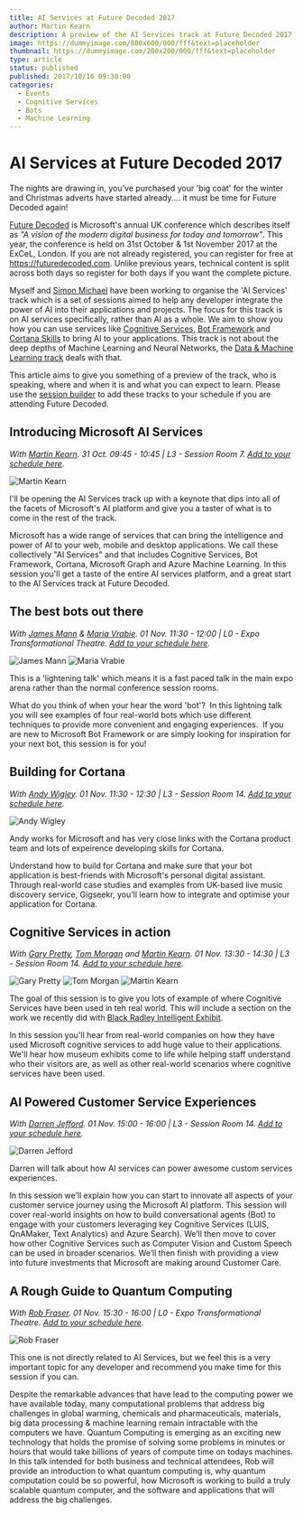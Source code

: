 ```yaml
---
title: AI Services at Future Decoded 2017
author: Martin Kearn
description: A preview of the AI Services track at Future Decoded 2017
image: https://dummyimage.com/800x600/000/fff&text=placeholder
thumbnail: https://dummyimage.com/200x200/000/fff&text=placeholder
type: article
status: published
published: 2017/10/16 09:30:00
categories: 
  - Events
  - Cognitive Services
  - Bots
  - Machine Learning
---
```


# AI Services at Future Decoded 2017

The nights are drawing in, you've purchased your 'big coat' for the winter and Christmas adverts have started already.... it must be time for Future Decoded again!

[Future Decoded](https://futuredecoded.com/) is Microsoft's annual UK conference which describes itself as _"A vision of the modern digital business for today and tomorrow"_. This year, the conference is held on 31st October & 1st November 2017 at the ExCeL, London. If you are not already registered, you can register for free at https://futuredecoded.com. Unlike previous years, technical content is split across both days so register for both days if you want the complete picture.

Myself and [Simon Michael](https://twitter.com/simon_mich) have been working to organise the 'AI Services' track which is a set of sessions aimed to help any developer integrate the power of AI into their applications and projects. The focus for this track is on AI services specifically, rather than AI as a whole. We aim to show you how you can use services like [Cognitive Services](https://azure.microsoft.com/en-gb/services/cognitive-services/), [Bot Framework](https://dev.botframework.com/) and [Cortana Skills](https://www.microsoft.com/en-us/cortana/skills) to bring AI to your applications. This track is not about the deep depths of Machine Learning and Neural Networks, the [Data & Machine Learning track](https://futuredecoded.com/sessions?page=1&tddtheme=datamachinelearning) deals with that.

This article aims to give you something of a preview of the track, who is speaking, where and when it is and what you can expect to learn. Please use the [session builder](https://futuredecoded.com/sessions?page=1&tddtheme=artificialintelligenceservices) to add these tracks to your schedule if you are attending Future Decoded.

## Introducing Microsoft AI Services 
_With [Martin Kearn](https://futuredecoded.com/attendee/a48e199c-e1a8-e711-80c2-000d3a2269dd). 31 Oct.  09:45 - 10:45 | L3 - Session Room 7. [Add to your schedule here](https://futuredecoded.com/session/e2f0304a-e3a8-e711-80c2-000d3a2269dd)._

![Martin Kearn](https://storageprdv2inwink.blob.core.windows.net/6df6c93c-fbd7-4629-9ac1-7b1b7c3cfd3c/184e986e-89a4-4b98-9cd5-bb172494b6f9)

I'll be opening the AI Services track up with a keynote that dips into all of the facets of Microsoft's AI platform and give you a taster of what is to come in the rest of the track.

Microsoft has a wide range of services that can bring the intelligence and power of AI to your web, mobile and desktop applications. We call these collectively "AI Services" and that includes Cognitive Services, Bot Framework, Cortana, Microsoft Graph and Azure Machine Learning. In this session you'll get a taste of the entire AI services platform, and a great start to the AI Services track at Future Decoded.

## The best bots out there 
_With [James Mann](https://futuredecoded.com/attendee/00b36a94-e2a8-e711-80c2-000d3a2269dd) & [Maria Vrabie](https://futuredecoded.com/attendee/00b36a94-e2a8-e711-80c2-000d3a2269dd). 01 Nov.  11:30 - 12:00 | L0 - Expo Transformational Theatre. [Add to your schedule here](https://futuredecoded.com/session/277ff6e5-e2a8-e711-80c2-000d3a2269dd)._

![James Mann](https://storageprdv2inwink.blob.core.windows.net/6df6c93c-fbd7-4629-9ac1-7b1b7c3cfd3c/1f7ede37-eaa2-4094-b2f1-89de69f58ad5)
![Maria Vrabie](https://storageprdv2inwink.blob.core.windows.net/6df6c93c-fbd7-4629-9ac1-7b1b7c3cfd3c/cfa1b97d-7ad0-4b30-9ac4-808b696d2828)

This is a 'lightening talk' which means it is a fast paced talk in the main expo arena rather than the normal conference session rooms.

What do you think of when your hear the word 'bot'?  In this lightning talk you will see examples of four real-world bots which use different techniques to provide more convenient and engaging experiences.  If you are new to Microsoft Bot Framework or are simply looking for inspiration for your next bot, this session is for you!

## Building for Cortana
_With [Andy Wigley](https://futuredecoded.com/attendee/10dd0a67-e0a8-e711-80c2-000d3a2269dd). 01 Nov.  11:30 - 12:30 | L3 - Session Room 14. [Add to your schedule here](https://futuredecoded.com/session/20f76698-e0a8-e711-80c2-000d3a2269dd)._

![Andy Wigley](https://storageprdv2inwink.blob.core.windows.net/6df6c93c-fbd7-4629-9ac1-7b1b7c3cfd3c/96895a6c-1e7e-485b-8976-335e111ae979)

Andy works for Microsoft and has very close links with the Cortana product team and lots of expeirence developing skills for Cortana.

Understand how to build for Cortana and make sure that your bot application is best-friends with Microsoft's personal digital assistant. Through real-world case studies and examples from UK-based live music discovery service, Gigseekr, you'll learn how to integrate and optimise your application for Cortana.

## Cognitive Services in action
_With [Gary Pretty](https://futuredecoded.com/attendee/4bf36f26-e1a8-e711-80c2-000d3a2269dd), [Tom Morgan](https://futuredecoded.com/attendee/0ddabc58-e1a8-e711-80c2-000d3a2269dd) and [Martin Kearn](https://futuredecoded.com/attendee/a48e199c-e1a8-e711-80c2-000d3a2269dd). 01 Nov.  13:30 - 14:30 | L3 - Session Room 14. [Add to your schedule here](https://futuredecoded.com/session/3d847cc8-e1a8-e711-80c2-000d3a2269dd)._

![Gary Pretty](https://storageprdv2inwink.blob.core.windows.net/6df6c93c-fbd7-4629-9ac1-7b1b7c3cfd3c/cc90d8e5-cef3-41d3-b7a9-70f18a2134e3)
![Tom Morgan](https://storageprdv2inwink.blob.core.windows.net/6df6c93c-fbd7-4629-9ac1-7b1b7c3cfd3c/a933fc58-d900-4652-b91c-a531d4bfdd26)
![Martin Kearn](https://storageprdv2inwink.blob.core.windows.net/6df6c93c-fbd7-4629-9ac1-7b1b7c3cfd3c/184e986e-89a4-4b98-9cd5-bb172494b6f9)

The goal of this session is to give you lots of example of where Cognitive Services have been used in teh real world. This will include a section on the work we recently did with [Black Radley Intelligent Exhibit](http://aka.ms/BlackRadley).

In this session you'll hear from real-world companies on how they have used Microsoft cognitive services to add huge value to their applications. We'll hear how museum exhibits come to life while helping staff understand who their visitors are, as well as other real-world scenarios where cognitive services have been used.

## AI Powered Customer Service Experiences
_With [Darren Jefford](https://futuredecoded.com/attendee/7561eb41-dfa8-e711-80c2-000d3a2269dd). 01 Nov.  15:00 - 16:00 | L3 - Session Room 14. [Add to your schedule here](https://futuredecoded.com/session/991938af-dfa8-e711-80c2-000d3a2269dd)._

![Darren Jefford](https://storageprdv2inwink.blob.core.windows.net/6df6c93c-fbd7-4629-9ac1-7b1b7c3cfd3c/6bd28718-90f3-42f1-9a16-a867914bf05e)

Darren will talk about how AI services can power awesome custom services experiences.

In this session we’ll explain how you can start to innovate all aspects of your customer service journey using the Microsoft AI platform. This session will cover real-world insights on how to build conversational agents (Bot) to engage with your customers leveraging key Cognitive Services (LUIS, QnAMaker, Text Analytics) and Azure Search). We’ll then move to cover how other Cognitive Services such as Computer Vision and Custom Speech can be used in broader scenarios. We’ll then finish with providing a view into future investments that Microsoft are making around Customer Care.

## A Rough Guide to Quantum Computing
_With [Rob Fraser](https://futuredecoded.com/attendee/30829c14-7baa-e711-80c2-000d3a203e75). 01 Nov.  15:30 - 16:00 | L0 - Expo Transformational Theatre. [Add to your schedule here](https://futuredecoded.com/session/df5f633d-7baa-e711-80c2-000d3a203e75)._

![Rob Fraser](https://storageprdv2inwink.blob.core.windows.net/6df6c93c-fbd7-4629-9ac1-7b1b7c3cfd3c/851aaaf4-a429-42dc-93bb-2ef8491cf5cd)

This one is not directly related to AI Services, but we feel this is a very important topic for any developer and recommend you make time for this session if you can.

Despite the remarkable advances that have lead to the computing power we have available today, many computational problems that address big challenges in global warming, chemicals and pharmaceuticals,  materials, big data processing & machine learning remain intractable with the computers we have. Quantum Computing is emerging as an exciting new technology that holds the promise of solving some problems in minutes or hours that would take billions of years of compute time on todays machines. In this talk intended for both business and technical attendees, Rob will provide an introduction to what quantum computing is, why quantum computation could be so powerful, how Microsoft is  working to build a truly scalable quantum computer, and the software and applications that will address the big challenges.
